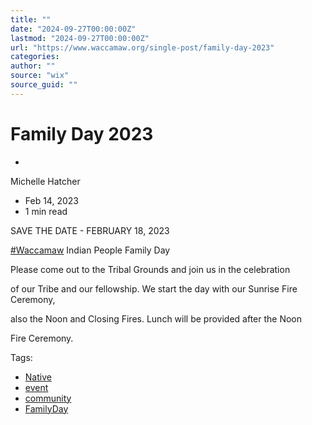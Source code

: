 ```yaml
---
title: ""
date: "2024-09-27T00:00:00Z"
lastmod: "2024-09-27T00:00:00Z"
url: "https://www.waccamaw.org/single-post/family-day-2023"
categories:
author: ""
source: "wix"
source_guid: ""
---
```


# Family Day 2023

-

Michelle Hatcher
- Feb 14, 2023
- 1 min read

SAVE THE DATE - FEBRUARY 18, 2023

[#Waccamaw](https://www.waccamaw.org/updates/hashtags/Waccamaw) Indian People Family Day

Please come out to the Tribal Grounds and join us in the celebration

of our Tribe and our fellowship. We start the day with our Sunrise Fire Ceremony,

also the Noon and Closing Fires. Lunch will be provided after the Noon

Fire Ceremony.

Tags:

- [Native](https://www.waccamaw.org/updates/tags/native)
- [event](https://www.waccamaw.org/updates/tags/event)
- [community](https://www.waccamaw.org/updates/tags/community)
- [FamilyDay](https://www.waccamaw.org/updates/tags/familyday)


